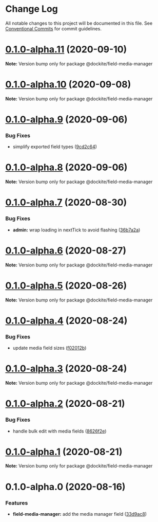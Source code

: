 # Change Log

All notable changes to this project will be documented in this file.
See [Conventional Commits](https://conventionalcommits.org) for commit guidelines.

# [0.1.0-alpha.11](https://github.com/dockite/dockite/compare/@dockite/field-media-manager@0.1.0-alpha.10...@dockite/field-media-manager@0.1.0-alpha.11) (2020-09-10)

**Note:** Version bump only for package @dockite/field-media-manager





# [0.1.0-alpha.10](https://github.com/dockite/dockite/compare/@dockite/field-media-manager@0.1.0-alpha.9...@dockite/field-media-manager@0.1.0-alpha.10) (2020-09-08)

**Note:** Version bump only for package @dockite/field-media-manager





# [0.1.0-alpha.9](https://github.com/dockite/dockite/compare/@dockite/field-media-manager@0.1.0-alpha.8...@dockite/field-media-manager@0.1.0-alpha.9) (2020-09-06)


### Bug Fixes

* simplify exported field types ([9cd2c64](https://github.com/dockite/dockite/commit/9cd2c64a8bdce7ab78cd6653e03547950df15d42))





# [0.1.0-alpha.8](https://github.com/dockite/dockite/compare/@dockite/field-media-manager@0.1.0-alpha.7...@dockite/field-media-manager@0.1.0-alpha.8) (2020-09-06)

**Note:** Version bump only for package @dockite/field-media-manager





# [0.1.0-alpha.7](https://github.com/dockite/dockite/compare/@dockite/field-media-manager@0.1.0-alpha.6...@dockite/field-media-manager@0.1.0-alpha.7) (2020-08-30)


### Bug Fixes

* **admin:** wrap loading in nextTick to avoid flashing ([36b7a2a](https://github.com/dockite/dockite/commit/36b7a2a5f078042215dde357e8115e1b057ee8a8))





# [0.1.0-alpha.6](https://github.com/dockite/dockite/compare/@dockite/field-media-manager@0.1.0-alpha.5...@dockite/field-media-manager@0.1.0-alpha.6) (2020-08-27)

**Note:** Version bump only for package @dockite/field-media-manager





# [0.1.0-alpha.5](https://github.com/dockite/dockite/compare/@dockite/field-media-manager@0.1.0-alpha.4...@dockite/field-media-manager@0.1.0-alpha.5) (2020-08-26)

**Note:** Version bump only for package @dockite/field-media-manager





# [0.1.0-alpha.4](https://github.com/dockite/dockite/compare/@dockite/field-media-manager@0.1.0-alpha.3...@dockite/field-media-manager@0.1.0-alpha.4) (2020-08-24)


### Bug Fixes

* update media field sizes ([f02012b](https://github.com/dockite/dockite/commit/f02012b5d1d6338c8fda2061cb07e7d2db20e543))





# [0.1.0-alpha.3](https://github.com/dockite/dockite/compare/@dockite/field-media-manager@0.1.0-alpha.2...@dockite/field-media-manager@0.1.0-alpha.3) (2020-08-24)

**Note:** Version bump only for package @dockite/field-media-manager





# [0.1.0-alpha.2](https://github.com/dockite/dockite/compare/@dockite/field-media-manager@0.1.0-alpha.1...@dockite/field-media-manager@0.1.0-alpha.2) (2020-08-21)


### Bug Fixes

* handle bulk edit with media fields ([8626f2e](https://github.com/dockite/dockite/commit/8626f2e2569c9fb6ebcfa8ffbee73aa15ff5037e))





# [0.1.0-alpha.1](https://github.com/dockite/dockite/compare/@dockite/field-media-manager@0.1.0-alpha.0...@dockite/field-media-manager@0.1.0-alpha.1) (2020-08-21)

**Note:** Version bump only for package @dockite/field-media-manager





# 0.1.0-alpha.0 (2020-08-16)


### Features

* **field-media-manager:** add the media manager field ([33d9ac8](https://github.com/dockite/dockite/commit/33d9ac8c0e9d6a07ad9a8a240dd4b963549a0e90))
